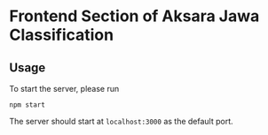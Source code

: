# Frontend Section of Aksara Jawa Classification

## Usage
To start the server, please run
```
npm start
```
The server should start at `localhost:3000` as the default port.